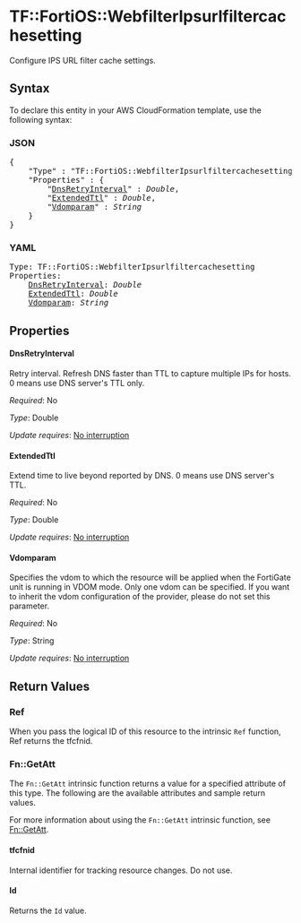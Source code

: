 # TF::FortiOS::WebfilterIpsurlfiltercachesetting

Configure IPS URL filter cache settings.

## Syntax

To declare this entity in your AWS CloudFormation template, use the following syntax:

### JSON

<pre>
{
    "Type" : "TF::FortiOS::WebfilterIpsurlfiltercachesetting",
    "Properties" : {
        "<a href="#dnsretryinterval" title="DnsRetryInterval">DnsRetryInterval</a>" : <i>Double</i>,
        "<a href="#extendedttl" title="ExtendedTtl">ExtendedTtl</a>" : <i>Double</i>,
        "<a href="#vdomparam" title="Vdomparam">Vdomparam</a>" : <i>String</i>
    }
}
</pre>

### YAML

<pre>
Type: TF::FortiOS::WebfilterIpsurlfiltercachesetting
Properties:
    <a href="#dnsretryinterval" title="DnsRetryInterval">DnsRetryInterval</a>: <i>Double</i>
    <a href="#extendedttl" title="ExtendedTtl">ExtendedTtl</a>: <i>Double</i>
    <a href="#vdomparam" title="Vdomparam">Vdomparam</a>: <i>String</i>
</pre>

## Properties

#### DnsRetryInterval

Retry interval. Refresh DNS faster than TTL to capture multiple IPs for hosts. 0 means use DNS server's TTL only.

_Required_: No

_Type_: Double

_Update requires_: [No interruption](https://docs.aws.amazon.com/AWSCloudFormation/latest/UserGuide/using-cfn-updating-stacks-update-behaviors.html#update-no-interrupt)

#### ExtendedTtl

Extend time to live beyond reported by DNS. 0 means use DNS server's TTL.

_Required_: No

_Type_: Double

_Update requires_: [No interruption](https://docs.aws.amazon.com/AWSCloudFormation/latest/UserGuide/using-cfn-updating-stacks-update-behaviors.html#update-no-interrupt)

#### Vdomparam

Specifies the vdom to which the resource will be applied when the FortiGate unit is running in VDOM mode. Only one vdom can be specified. If you want to inherit the vdom configuration of the provider, please do not set this parameter.

_Required_: No

_Type_: String

_Update requires_: [No interruption](https://docs.aws.amazon.com/AWSCloudFormation/latest/UserGuide/using-cfn-updating-stacks-update-behaviors.html#update-no-interrupt)

## Return Values

### Ref

When you pass the logical ID of this resource to the intrinsic `Ref` function, Ref returns the tfcfnid.

### Fn::GetAtt

The `Fn::GetAtt` intrinsic function returns a value for a specified attribute of this type. The following are the available attributes and sample return values.

For more information about using the `Fn::GetAtt` intrinsic function, see [Fn::GetAtt](https://docs.aws.amazon.com/AWSCloudFormation/latest/UserGuide/intrinsic-function-reference-getatt.html).

#### tfcfnid

Internal identifier for tracking resource changes. Do not use.

#### Id

Returns the <code>Id</code> value.

